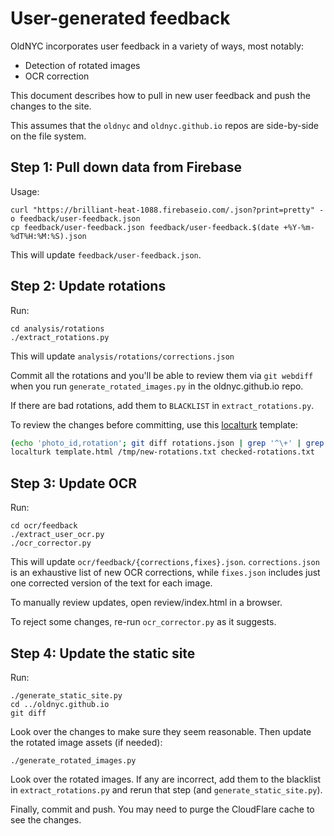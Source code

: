 # User-generated feedback

OldNYC incorporates user feedback in a variety of ways, most notably:

  * Detection of rotated images
  * OCR correction

This document describes how to pull in new user feedback and push the
changes to the site.

This assumes that the `oldnyc` and `oldnyc.github.io` repos are
side-by-side on the file system.

## Step 1: Pull down data from Firebase

Usage:

    curl "https://brilliant-heat-1088.firebaseio.com/.json?print=pretty" -o feedback/user-feedback.json
    cp feedback/user-feedback.json feedback/user-feedback.$(date +%Y-%m-%dT%H:%M:%S).json

This will update `feedback/user-feedback.json`.

## Step 2: Update rotations

Run:

    cd analysis/rotations
    ./extract_rotations.py

This will update `analysis/rotations/corrections.json`

Commit all the rotations and you'll be able to review them via `git webdiff` when you run `generate_rotated_images.py` in the oldnyc.github.io repo.

If there are bad rotations, add them to `BLACKLIST` in `extract_rotations.py`.

To review the changes before committing, use this [localturk] template:

```bash
(echo 'photo_id,rotation'; git diff rotations.json | grep '^\+' | grep -v 'last_date' | sed 1d | sed 's/\+ *"//' | sed 's/,//' | sed 's/": /,/') > /tmp/new-rotations.txt
localturk template.html /tmp/new-rotations.txt checked-rotations.txt
```

[localturk]: https://github.com/danvk/localturk

## Step 3: Update OCR

Run:

    cd ocr/feedback
    ./extract_user_ocr.py
    ./ocr_corrector.py

This will update `ocr/feedback/{corrections,fixes}.json`.
`corrections.json` is an exhaustive list of new OCR corrections, while
`fixes.json` includes just one corrected version of the text for each
image.

To manually review updates, open review/index.html in a browser.

To reject some changes, re-run `ocr_corrector.py` as it suggests.

## Step 4: Update the static site

Run:

    ./generate_static_site.py
    cd ../oldnyc.github.io
    git diff

Look over the changes to make sure they seem reasonable. Then update the
rotated image assets (if needed):

    ./generate_rotated_images.py

Look over the rotated images. If any are incorrect, add them to the blacklist
in `extract_rotations.py` and rerun that step (and `generate_static_site.py`).

Finally, commit and push. You may need to purge the CloudFlare cache to
see the changes.
